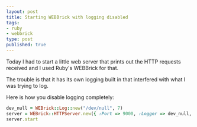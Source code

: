 ```yaml
---
layout: post
title: Starting WEBBrick with logging disabled
tags:
- ruby
- webbrick
type: post
published: true
---
```


Today I had to start a little web server that prints out the HTTP requests
received and I used Ruby's WEBBrick for that.

The trouble is that it has its own logging built in that interfered with what
I was trying to log.

Here is how you disable logging completely:

```ruby
dev_null = WEBrick::Log::new("/dev/null", 7)
server = WEBrick::HTTPServer.new({ :Port => 9000, :Logger => dev_null, :AccessLog => dev_null })
server.start
```


